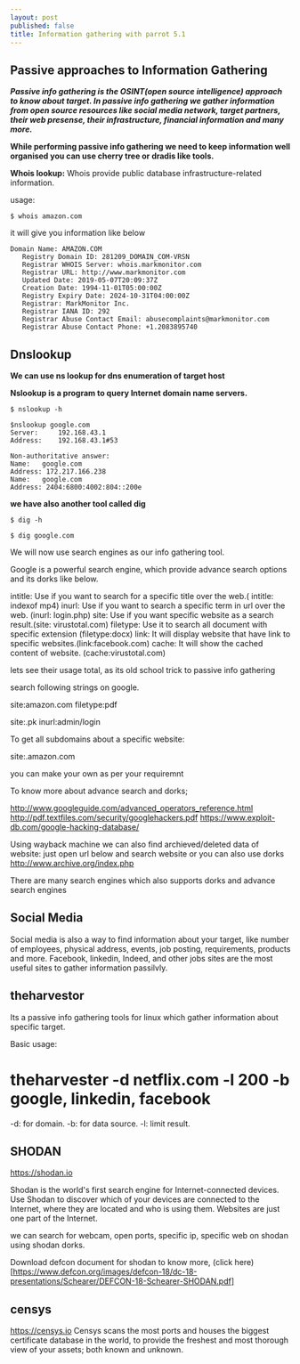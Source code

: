 ```yaml
---
layout: post
published: false
title: Information gathering with parrot 5.1
---
```

## Passive approaches to Information Gathering

_**Passive info gathering is the OSINT(open source intelligence) approach to know about target.
In passive info gathering we gather information from open source resources like social media network, target partners, their web presense, their infrastructure, financial information and many more.**_

**While performing passive info gathering we need to keep information well organised you can use cherry tree or dradis like tools.**


**Whois lookup:** Whois provide public database infrastructure-related information. 

usage:
~~~
$ whois amazon.com
~~~
it will give you information like below
~~~
Domain Name: AMAZON.COM
   Registry Domain ID: 281209_DOMAIN_COM-VRSN
   Registrar WHOIS Server: whois.markmonitor.com
   Registrar URL: http://www.markmonitor.com
   Updated Date: 2019-05-07T20:09:37Z
   Creation Date: 1994-11-01T05:00:00Z
   Registry Expiry Date: 2024-10-31T04:00:00Z
   Registrar: MarkMonitor Inc.
   Registrar IANA ID: 292
   Registrar Abuse Contact Email: abusecomplaints@markmonitor.com
   Registrar Abuse Contact Phone: +1.2083895740
~~~
## Dnslookup


**We can use ns lookup for dns enumeration of target host**

**Nslookup is a program to query Internet domain name servers.**
~~~
$ nslookup -h

$nslookup google.com
Server:		192.168.43.1
Address:	192.168.43.1#53

Non-authoritative answer:
Name:	google.com
Address: 172.217.166.238
Name:	google.com
Address: 2404:6800:4002:804::200e
~~~
**we have also another tool called dig**

~~~
$ dig -h

$ dig google.com
~~~
We will now use search engines as our info gathering tool.

Google is a powerful search engine, which provide advance search options and its dorks like below.

intitle: Use if you want to search for a specific title over the web.( intitle: indexof mp4)
inurl: Use if you want to search a specific term in url over the web. (inurl: login.php)
site: Use if you want specific website as a search result.(site: virustotal.com)
filetype: Use it to search all document with specific extension (filetype:docx)
link: It will display website that have link to specific websites.(link:facebook.com)
cache: It will show the cached content of website. (cache:virustotal.com)

lets see their usage total, as its old school trick to passive info gathering

search following strings on google.

site:amazon.com filetype:pdf 

site:.pk inurl:admin/login

To get all subdomains about a specific website:

site:.amazon.com


you can make your own as per your requiremnt

To know more about advance search and dorks;

http://www.googleguide.com/advanced_operators_reference.html
http://pdf.textfiles.com/security/googlehackers.pdf
https://www.exploit-db.com/google-hacking-database/


Using wayback machine we can also find archieved/deleted data of website:
just open url below and search website or you can also use dorks 
http://www.archive.org/index.php


There are many search engines which also supports dorks and advance search engines 


Social Media
----------------

Social media is also a way to find information about your target, like number of employees, physical address, events, job posting, requirements, products and more.
Facebook, linkedin, Indeed, and other jobs sites are the most useful sites to gather information passilvly.

theharvestor
---------------------

Its a passive info gathering tools for linux which gather information about specific target.

Basic usage: 
# theharvester -d netflix.com -l 200 -b google, linkedin, facebook



-d: for domain.
-b: for data source.
-l: limit result.

SHODAN
----------------
https://shodan.io

Shodan is the world's first search engine for Internet-connected devices. Use Shodan to discover which of your devices are connected to the Internet, where they are located and who is using them. Websites are just one part of the Internet.

we can search for webcam, open ports, specific ip, specific web on shodan using shodan dorks.

Download defcon document for shodan to know more, (click here)[https://www.defcon.org/images/defcon-18/dc-18-presentations/Schearer/DEFCON-18-Schearer-SHODAN.pdf]

censys
---------------
https://censys.io
Censys scans the most ports and houses the biggest certificate database in the world, to provide the freshest and most thorough view of your assets; both known and unknown.




























 


















